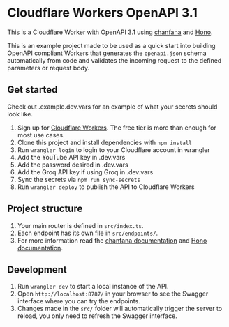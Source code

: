 # Cloudflare Workers OpenAPI 3.1

This is a Cloudflare Worker with OpenAPI 3.1 using [chanfana](https://github.com/cloudflare/chanfana) and [Hono](https://github.com/honojs/hono).

This is an example project made to be used as a quick start into building OpenAPI compliant Workers that generates the
`openapi.json` schema automatically from code and validates the incoming request to the defined parameters or request body.

## Get started

Check out .example.dev.vars for an example of what your secrets should look like.

1. Sign up for [Cloudflare Workers](https://workers.dev). The free tier is more than enough for most use cases.
1. Clone this project and install dependencies with `npm install`
1. Run `wrangler login` to login to your Cloudflare account in wrangler
1. Add the YouTube API key in .dev.vars
1. Add the password desired in .dev.vars
1. Add the Groq API key if using Groq in .dev.vars
1. Sync the secrets via `npm run sync-secrets`
1. Run `wrangler deploy` to publish the API to Cloudflare Workers

## Project structure

1. Your main router is defined in `src/index.ts`.
2. Each endpoint has its own file in `src/endpoints/`.
3. For more information read the [chanfana documentation](https://chanfana.pages.dev/) and [Hono documentation](https://hono.dev/docs).

## Development

1. Run `wrangler dev` to start a local instance of the API.
2. Open `http://localhost:8787/` in your browser to see the Swagger interface where you can try the endpoints.
3. Changes made in the `src/` folder will automatically trigger the server to reload, you only need to refresh the Swagger interface.
